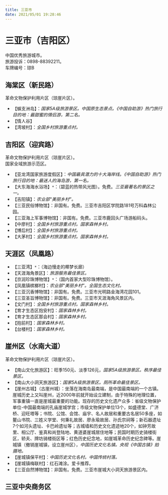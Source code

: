 ```yaml
---
title: 三亚市  
date: 2021/05/01 19:28:46  
---
```

  
# 三亚市（吉阳区）  
中国优秀旅游城市。  
旅游投诉：0898-88392211。  
车牌编号：琼B  

## 海棠区（新民路）  
革命文物保护利用片区（琼崖片区）。  
* 【蜈支洲岛】：*国家5A级旅游景区。中国原生态景点。《中国自助游》热门旅行目的地：最甜蜜的情侣游，第二名。*  
* 【情人谷】   
* 【湾坡村】：*全国乡村旅游重点村。*  

## 吉阳区（迎宾路）  
革命文物保护利用片区（琼崖片区）。  
国家全域旅游示范区。  
* 【亚龙湾国家旅游度假区】：*中国最具潜力的十大海岸线。《中国自助游》热门旅行目的地：最迷人的海岛游，第一名。*  
* 【大东海海水浴场】`*`：（碧蓝的热带风光图）。免费。*三亚最著名的景区之一。*  
* 【吉阳镇】：*农业部“美丽乡村”。*  
* 【三亚民俗博物馆】：非国有。免费。三亚市吉阳区学院路181号万科森林公园。  
* 【三亚海上军事博物馆】：非国有。免费。三亚市鹿回头广场游船码头。  
* 【中廖村】：*全国乡村旅游重点村。国家森林乡村。*  
* 【博后村】：*全国乡村旅游重点村。*  
* 【大茅村】：*全国乡村旅游重点村。国家森林乡村。*  

## 天涯区（凤凰路）  
* 【三亚湾】`*`：（海边慢走的椰梦长廊）  
* 【天涯海角景区】：*旅游服务最佳景区。*  
* 【京润珍珠博物馆】`*`：（国内首家大型珍珠博物馆）。  
* 【凤凰镇槟榔村】：*农业部“美丽乡村”。全国生态文化村。*  
* 【三亚沉香博物馆】：非国有。免费。三亚市光明路金海湾花园101。  
* 【三亚圣旨博物馆】：非国有。免费。三亚市天涯海角风景区内。  
* 【文门村】：*全国乡村旅游重点村。国家森林乡村。*  
* 【育才生态区抱安村】：*国家森林乡村。*  
* 【育才生态区那会村】：*国家森林乡村。*  
* 【抱前村】：*国家森林乡村。*  
* 【台楼村】：*国家森林乡村。*  

## 崖州区（水南大道）  
革命文物保护利用片区（琼崖片区）。  
* 【南山文化旅游区】：旺季150元、淡季126元，*国家5A级旅游景区。秩序最佳景区。*  
* 【南山大小洞天旅游区】：*国家5A级旅游景区。厕所革命最佳景区。*  
* 【崖州古城】（古崖州城）：坐落在海南岛最南端，是中国最南端的一个古镇。崖城历史上又叫崖州，近2000年前就开始设立建制，由于特殊的地理位置，军事重镇一直是崖城最重要的功能。现存的历史文化遗产众多：省级文物保护单位-中国最南端的孔庙崖城学宫；市级文物保护单位13个，如盛德堂、广济桥、迎旺塔等；书院、公馆、会馆、庙宇、名人故居和重要古名居50多座，如鳌山书院、三姓义学堂、何秉礼故居、廖永瑜故居、孙氏宗祠等；新石器遗址7个如河头遗址、卡巴岭遗址等；古城墙和历史文化遗迹地20个，如钟芳故里、相公厅、鉴真和尚登陆地、黄道婆崖城居住地等；民国时期历史骑楼街区，轿夫、牌坊骑楼街区等；红色历史纪念地，如崖城革命历史纪念碑等。崖城镇（撤销崖城镇，设立崖州区），*中国历史文化名镇。央视《中国古镇》拍摄地。*  
* 【崖城镇保平村】：*中国历史文化名村。中国传统村落。*  
* 【崖城镇梅联村】：红石滩涂。爱卡推荐。  
* 【三亚自然博物馆】：非国有。免费。三亚市崖城大小洞天旅游景区内。  

## 三亚中央商务区 